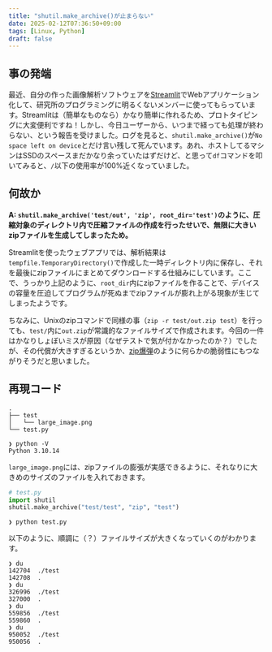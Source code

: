 ```yaml
---
title: "shutil.make_archive()が止まらない"
date: 2025-02-12T07:36:50+09:00
tags: [Linux, Python]
draft: false
---
```


## 事の発端
最近、自分の作った画像解析ソフトウェアを[Streamlit](https://streamlit.io/)でWebアプリケーション化して、研究所のプログラミングに明るくないメンバーに使ってもらっています。Streamlitは（簡単なものなら）かなり簡単に作れるため、プロトタイピングに大変便利ですね！しかし、今日ユーザーから、いつまで経っても処理が終わらない、という報告を受けました。ログを見ると、`shutil.make_archive()`が`No space left on device`とだけ言い残して死んでいます。あれ、ホストしてるマシンはSSDのスペースまだかなり余っていたはずだけど、と思って`df`コマンドを叩いてみると、`/`以下の使用率が100%近くなっていました。

## 何故か
**A: `shutil.make_archive('test/out', 'zip', root_dir='test')`のように、圧縮対象のディレクトリ内で圧縮ファイルの作成を行ったせいで、無限に大きいzipファイルを生成してしまったため。**

Streamlitを使ったウェブアプリでは、解析結果は`tempfile.TemporaryDirectory()`で作成した一時ディレクトリ内に保存し、それを最後にzipファイルにまとめてダウンロードする仕組みにしています。ここで、うっかり上記のように、`root_dir`内にzipファイルを作ることで、デバイスの容量を圧迫してプログラムが死ぬまでzipファイルが膨れ上がる現象が生じてしまったようです。

ちなみに、Unixのzipコマンドで同様の事（`zip -r test/out.zip test`）を行っても、`test/`内に`out.zip`が常識的なファイルサイズで作成されます。今回の一件はかなりしょぼいミスが原因（なぜテストで気が付かなかったのか？）でしたが、その代償が大きすぎるというか、[zip爆弾](https://ja.wikipedia.org/wiki/%E9%AB%98%E5%9C%A7%E7%B8%AE%E3%83%95%E3%82%A1%E3%82%A4%E3%83%AB%E7%88%86%E5%BC%BE)のように何らかの脆弱性にもつながりそうだと思いました。

## 再現コード
```
.
├── test
│   └── large_image.png
└── test.py

```
```
❯ python -V
Python 3.10.14                                             
```

`large_image.png`には、zipファイルの膨張が実感できるように、それなりに大きめのサイズのファイルを入れておきます。

```python
# test.py
import shutil
shutil.make_archive("test/test", "zip", "test")
```

```
❯ python test.py
```

以下のように、順調に（？）ファイルサイズが大きくなっていくのがわかります。
```
❯ du
142704	./test
142708	.
❯ du
326996	./test
327000	.
❯ du
559856	./test
559860	.
❯ du
950052	./test
950056	.
```